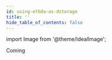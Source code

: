 ```yaml
---
id: using-ethda-as-dstorage
title: ''
hide_table_of_contents: false
---
```


import Image from '@theme/IdealImage';

Coming